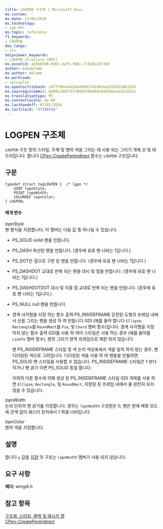 ```yaml
---
title: LOGPEN 구조체 | Microsoft Docs
ms.custom: ''
ms.date: 11/04/2016
ms.technology:
- cpp-mfc
ms.topic: reference
f1_keywords:
- LOGPEN
dev_langs:
- C++
helpviewer_keywords:
- LOGPEN structure [MFC]
ms.assetid: a89e8690-6b61-4af5-990c-7c82da24f3b0
author: mikeblome
ms.author: mblome
ms.workload:
- cplusplus
ms.openlocfilehash: c677f86a44d24e0d0d2742d47ee1534532001528
ms.sourcegitcommit: 6408139d5f5ff8928f056bde93d20eecb3520361
ms.translationtype: MT
ms.contentlocale: ko-KR
ms.lasthandoff: 07/02/2018
ms.locfileid: "37338534"
---
```

# <a name="logpen-structure"></a>LOGPEN 구조체
`LOGPEN` 구조 정의 스타일, 두께 및 펜의 색을 그리는 데 사용 되는 그리기 개체 선 및 테두리입니다. 합니다 [CPen::CreatePenIndirect](../../mfc/reference/cpen-class.md#createpenindirect) 함수는 `LOGPEN` 구조입니다.  
  
## <a name="syntax"></a>구문  
  
```  
typedef struct tagLOGPEN {  /* lgpn */  
    UINT lopnStyle;  
    POINT lopnWidth;  
    COLORREF lopnColor;  
} LOGPEN;  
```  
  
#### <a name="parameters"></a>매개 변수  
 *lopnStyle*  
 펜 형식을 지정합니다. 이 멤버는 다음 값 중 하나일 수 있습니다.  
  
- PS_SOLID solid 펜을 만듭니다.  
  
- PS_DASH 파선된 펜을 만듭니다. (경우에 유효 펜 너비는 1입니다.)  
  
- PS_DOT은 점으로 구분 된 펜을 만듭니다. (경우에 유효 펜 너비는 1입니다.)  
  
- PS_DASHDOT 교대로 반복 되는 펜을 대시 및 점을 만듭니다. (경우에 유효 펜 너비는 1입니다.)  
  
- PS_DASHDOTDOT 대시 및 이중 점 교대로 반복 되는 펜을 만듭니다. (경우에 유효 펜 너비는 1입니다.)  
  
- PS_NULL null 펜을 만듭니다.  
  
- 경계 사각형을 지정 하는 함수 출력 PS_INSIDEFRAME 닫힌된 도형의 프레임 내에서 선을 그리는 펜을 생성 하 여 만듭니다 GDI (예를 들어 합니다 `Ellipse`, `Rectangle`를 `RoundRect`를 `Pie`, 및 `Chord` 멤버 함수)입니다. 경계 사각형을 지정 하지 않는 함수 출력 GDI를 사용 하 여이 스타일은 사용 하는 경우 (예를 들어를 `LineTo` 멤버 함수), 펜의 그리기 영역 프레임으로 제한 되지 않습니다.  
  
     펜 PS_INSIDEFRAME 스타일 및 색 논리 색상표에서 색을 일치 하지 않는 경우, 펜 디더링된 색으로 그려집니다. 디더링된 색을 사용 하 여 펜을을 만들려면 PS_SOLID 펜 스타일을 사용할 수 없습니다. PS_INSIDEFRAME 스타일은 1 보다 작거나 펜 굵기 이면 PS_SOLID 동일 합니다.  
  
     이외의 다른 함수에 의해 생성 된 PS_INSIDEFRAME 스타일 GDI 개체를 사용 하면 `Ellipse`, `Rectangle`, 및 `RoundRect`, 지정된 된 프레임 내에서 줄 완전히 되지 않을 수 있습니다.  
  
 *lopnWidth*  
 논리 단위의 펜 굵기를 지정합니다. 경우는 `lopnWidth` 구성원은 0, 펜은 현재 매핑 모드에 관계 없이 래스터 장치에서 1 픽셀 너비입니다.  
  
 *lopnColor*  
 펜의 색을 지정합니다.  
  
## <a name="remarks"></a>설명  
 합니다 `y` 값을 [지점](../../mfc/reference/point-structure1.md) 의 구조는 `lopnWidth` 멤버가 사용 되지 않습니다.  
  
## <a name="requirements"></a>요구 사항  
 **헤더:** wingdi.h  
  
## <a name="see-also"></a>참고 항목  
 [구조체, 스타일, 콜백 및 메시지 맵](../../mfc/reference/structures-styles-callbacks-and-message-maps.md)   
 [CPen::CreatePenIndirect](../../mfc/reference/cpen-class.md#createpenindirect)

